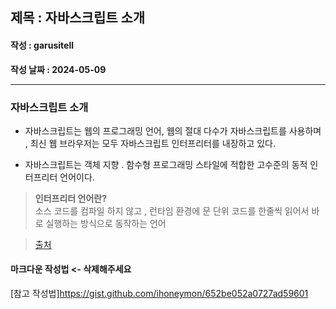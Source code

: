 ## 제목 : 자바스크립트 소개
#### 작성 : garusitell
**작성 날짜 : 2024-05-09**

---

### 자바스크립트 소개
- 자바스크립트는 웹의 프로그래밍 언어, 웹의 절대 다수가 자바스크립트를 사용하며 , 최신 웹 브라우저는 모두 자바스크립트 인터프리터를 내장하고 있다.

- 자바스크립트는 객체 지향 . 함수형 프로그래밍 스타일에 적합한 고수준의 동적 인터프리터 언어이다.
> **인터프리터 언어란?**  
소스 코드를 컴파일 하지 않고 , 런타임 환경에 문 단위 코드를 한줄씩 읽어서 바로 실행하는 방식으로 동작하는 언어

> [출처](https://noodabee.tistory.com/entry/컴파일러-언어와-인터프리터-언어)



#### 마크다운 작성법 <- 삭제해주세요

[참고 작성법]https://gist.github.com/ihoneymon/652be052a0727ad59601